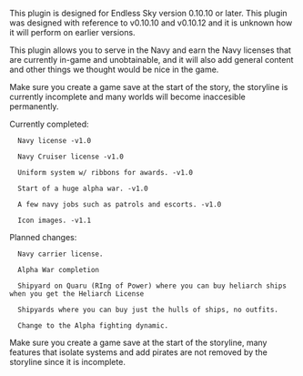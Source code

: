 This plugin is designed for Endless Sky version 0.10.10 or later. This plugin was designed with reference to v0.10.10 and v0.10.12 and it is unknown how it will perform on earlier versions. 

This plugin allows you to serve in the Navy and earn the Navy licenses that are currently in-game and unobtainable, and it will also add general content and other things we thought would be nice in the game.

Make sure you create a game save at the start of the story, the storyline is currently incomplete and many worlds will become inaccesible permanently. 

   Currently completed:
   
      Navy license -v1.0
      
      Navy Cruiser license -v1.0
      
      Uniform system w/ ribbons for awards. -v1.0
      
      Start of a huge alpha war. -v1.0
      
      A few navy jobs such as patrols and escorts. -v1.0
      
      Icon images. -v1.1
      

Planned changes:

      Navy carrier license. 
      
      Alpha War completion
      
      Shipyard on Quaru (RIng of Power) where you can buy heliarch ships when you get the Heliarch License
      
      Shipyards where you can buy just the hulls of ships, no outfits. 

      Change to the Alpha fighting dynamic.

Make sure you create a game save at the start of the storyline, many features that isolate systems and add pirates are not removed by the storyline since it is incomplete. 
      
